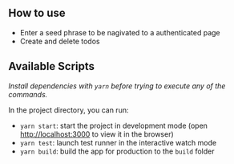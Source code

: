 ## How to use

- Enter a seed phrase to be nagivated to a authenticated page
- Create and delete todos

## Available Scripts

_Install dependencies with `yarn` before trying to execute any of the commands._

In the project directory, you can run:

- `yarn start`: start the project in development mode (open [http://localhost:3000](http://localhost:3000) to view it in the browser)
- `yarn test`: launch test runner in the interactive watch mode
- `yarn build`: build the app for production to the `build` folder
